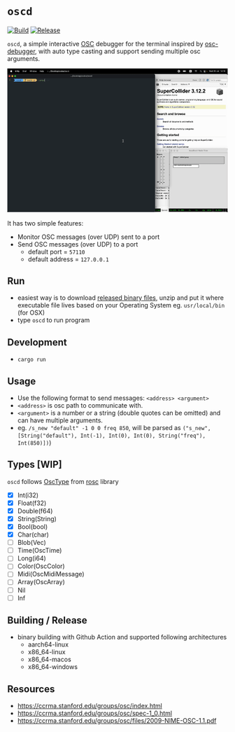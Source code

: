 # `oscd`

[![Build](https://github.com/karnpapon/oscd/actions/workflows/build.yml/badge.svg)](https://github.com/karnpapon/oscd/actions/workflows/build.yml)
[![Release](https://github.com/karnpapon/oscd/actions/workflows/release.yml/badge.svg)](https://github.com/karnpapon/oscd/actions/workflows/release.yml)

`oscd`, a simple interactive [OSC](https://en.wikipedia.org/wiki/Open_Sound_Control) debugger for the terminal inspired by [osc-debugger](https://github.com/alexanderwallin/osc-debugger), with auto type casting and support sending multiple osc arguments. 

<img src="./ss3.gif">

It has two simple features:

* Monitor OSC messages (over UDP) sent to a port
* Send OSC messages (over UDP) to a port
  - default port = `57110`
  - default address = `127.0.0.1`

## Run
- easiest way is to download [released binary files](https://github.com/karnpapon/oscd/releases), unzip and put it where executable file lives based on your Operating System eg. `usr/local/bin` (for OSX)
- type `oscd` to run program

## Development
- `cargo run` 

## Usage
- Use the following format to send messages: `<address> <argument>`
- `<address>` is osc path to communicate with.
- `<argument>` is a number or a string (double quotes can be omitted) and can have multiple arguments.
- eg. `/s_new "default" -1 0 0 freq 850`, will be parsed as `("s_new", [String("default"), Int(-1), Int(0), Int(0), String("freq"), Int(850)])`)

## Types [WIP]
`oscd` follows [OscType](https://docs.rs/rosc/latest/rosc/enum.OscType.html) from [rosc](https://github.com/klingtnet/rosc) library
- [x] Int(i32)  
- [x] Float(f32)  
- [x] Double(f64)
- [x] String(String)
- [x] Bool(bool)
- [x] Char(char)
- [ ] Blob(Vec<u8>)
- [ ] Time(OscTime)
- [ ] Long(i64)
- [ ] Color(OscColor)
- [ ] Midi(OscMidiMessage)
- [ ] Array(OscArray)
- [ ] Nil
- [ ] Inf

## Building / Release
- binary building with Github Action and supported following architectures
  - aarch64-linux
  - x86_64-linux
  - x86_64-macos
  - x86_64-windows


## Resources
- https://ccrma.stanford.edu/groups/osc/index.html
- https://ccrma.stanford.edu/groups/osc/spec-1_0.html
- https://ccrma.stanford.edu/groups/osc/files/2009-NIME-OSC-1.1.pdf